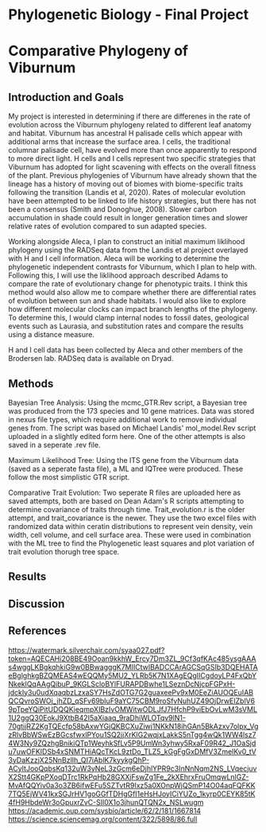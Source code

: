 # Phylogenetic Biology - Final Project

# Comparative Phylogeny of Viburnum

## Introduction and Goals
My project is interested in determining if there are differenes in the rate of evolution across the Viburnum phylogeny related to different leaf anatomy and habitat. Viburnum has ancestral H palisade cells which appear with additional arms that increase the surface area. I cells, the traditional columnar palisade cell, have evolved more than once apparently to respond to more direct light. H cells and I cells represent two specific strategies that Viburnum has adopted for light scavening with effects on the overall fitness of the plant. Previous phylogenies of Viburnum have already shown that the lineage has a history of moving out of biomes with biome-specific traits following the transition (Landis et al, 2020). Rates of molecular evolution have been attempted to be linked to life history strategies, but there has not been a consensus (Smith and Donoghue, 2008). Slower carbon accumulation in shade could result in longer generation times and slower relative rates of evolution compared to sun adapted species. 

Working alongside Aleca, I plan to construct an initial maximum liklihood phylogeny using the RADSeq data from the Landis et al project overlayed with H and I cell information. Aleca will be working to determine the phylogenetic independent contrasts for Viburnum, which I plan to help with. Following this, I will use the liklihood approach described Adams to compare the rate of evolutionary change for phenotypic traits. I think this method would also allow me to compare whether there are differential rates of evolution between sun and shade habitats. I would also like to explore how different molecular clocks can impact branch lengths of the phylogeny. To determine this, I would clamp internal nodes to fossil dates, geological events such as Laurasia, and substitution rates and compare the results using a distance measure. 

H and I cell data has been collected by Aleca and other members of the Brodersen lab. RADSeq data is available on Dryad.

## Methods
Bayesian Tree Analysis: Using the mcmc_GTR.Rev script, a Bayesian tree was produced from the 173 species and 10 gene matrices. Data was stored in nexus file types, which require additional work to remove individual genes from. The script was based on Michael Landis' mol_model.Rev script uploaded in a slightly edited form here. One of the other attempts is also saved in a seperate .rev file.  

Maximum Likelihood Tree: Using the ITS gene from the Viburnum data (saved as a seperate fasta file), a ML and IQTree were produced. These follow the most simplistic GTR script.

Comparative Trait Evolution: Two seperate R files are uploaded here as saved attempts, both are based on Dean Adam's R scripts attempting to determine covariance of traits through time. Trait_evolution.r is the older attempt, and trait_covariance is the newer. They use the two excel files with randomized data within ceratin distributions to represent vein density, vein width, cell volume, and cell surface area. These were used in combination with the ML tree to find the Phylogenetic least squares and plot variation of trait evolution thorugh tree space.

## Results

## Discussion

## References
https://watermark.silverchair.com/syaa027.pdf?token=AQECAHi208BE49Ooan9kkhW_Ercy7Dm3ZL_9Cf3qfKAc485ysgAAAs4wggLKBgkqhkiG9w0BBwagggK7MIICtwIBADCCArAGCSqGSIb3DQEHATAeBglghkgBZQMEAS4wEQQMy5MU2_YLRb5K7N1XAgEQgIICgdoyLP4FxQbYNkeklQqAAgQibuP_9KGLScloBYlFURAPDBwhe1LSeznDcNjcpFGPxH-jdckIy3u0udXqaqbzLzxaSY7HsZdOTG7G2guaxeePv9xM0EeZiAUOQEuIABQCQvroSWOj_jhZD_qSFv69bIuF9aYC75CBM9roSfvNuhUZ49OjDrwEIZblV69pTpeYQiPitUDQQKieqmpXIBzIvOMWitwODLJfJ7HfchP9viEbOvLwM3sVML1U2ggQ30EokJ9XtbB42I5aXiaaq_9raDhiWLOTqv9lN1-70gtjjRZ2KgTQEcfp58bAxwYGjQKBCXuZiwj1NKkN18ihGAn5BkAzxv7olpx_VgzRlvBbWSwEzBGcsfwxlPYou1SQ2jjXrKlG2wqjxLakkS5nTgg4wQk1WW4lsz74W3Ny9ZQzhgBnikiQTp1WeyhkSfLv5P9UmWn3yhwy5RxaF09R42_J1OaSjdu7uwOFKIDSb4xSNMTHiAQcTKcL9ztDo_TLZ5_kGgFgGxDMfV3ZmelKv0_tV3yDaKzzjX25NnBzlIh_QI7iAblK7kyykgQhP-ACyItJooQqbsKq132uW3yNeL3zGcm6eDjhlYPR9c3InNnNqm2NS_LVqecjuvX2Stt4GKpPXoqDTrc1RkPqHb28GXXjFswZg1Fe_2kXEhrxFruOmqwLnlGZ-MvAfQQYiv0a3o3ZB6ifwEFu5SZTvtR9Ixz5a0XOnpWjQSmP14O04aqFQFKK7TQ5EjWV41kxSGJrHV1goGGfTDHgGfI1eHsHJoyICiYUZo_1kyrp0CEYK85tK4fH9HbdeWr3oGpuxrZvC-SIl0X1o3jhunQTQN2x_NSLwugm
https://academic.oup.com/sysbio/article/62/2/181/1667814
https://science.sciencemag.org/content/322/5898/86.full
